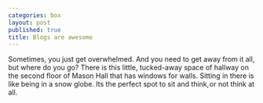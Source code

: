 ```yaml
---
categories: box
layout: post
published: true
title: Blogs are awesome
---
```


Sometimes, you just get overwhelmed. And you need to get away from it all, but where do you go? There is this little, tucked-away space of hallway on the second floor of Mason Hall that has windows for walls. Sitting in there is like being in a snow globe. Its the perfect spot to sit and think, or not think at all.